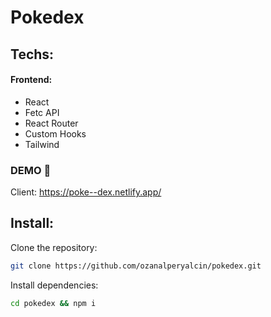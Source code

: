 # Pokedex

## Techs:

#### Frontend:

- React
- Fetc API
- React Router
- Custom Hooks
- Tailwind

### DEMO 🔴

Client: https://poke--dex.netlify.app/

## Install:

Clone the repository:

```bash
git clone https://github.com/ozanalperyalcin/pokedex.git
```

Install dependencies:

```bash
cd pokedex && npm i
```